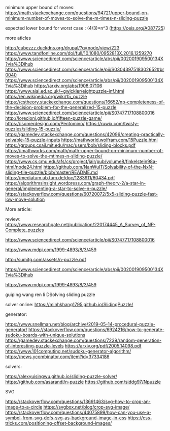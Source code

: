 minimum upper bound of moves: https://math.stackexchange.com/questions/94721/upper-bound-on-minimum-number-of-moves-to-solve-the-m-times-n-sliding-puzzle

expected lower bound for worst case : (4/3)*n^3 (https://oeis.org/A087725)

more aticles

http://cubezzz.duckdns.org/drupal/?q=node/view/223
https://www.tandfonline.com/doi/full/10.1080/0952813X.2016.1259270
https://www.sciencedirect.com/science/article/abs/pii/002001909500134X?via%3Dihub
https://www.sciencedirect.com/science/article/pii/S0304397518302652#br0040
https://www.sciencedirect.com/science/article/abs/pii/002001909500134X?via%3Dihub
https://arxiv.org/abs/1908.07106
https://www.aiai.ed.ac.uk/~gwickler/eightpuzzle-inf.html
https://en.wikipedia.org/wiki/15_puzzle
https://cstheory.stackexchange.com/questions/16652/np-completeness-of-the-decision-problem-for-the-generalized-15-puzzle
https://www.sciencedirect.com/science/article/pii/S0747717108800016
http://lorecioni.github.io/fifteen-puzzle-game/
https://isomerdesign.com/Pentomino/
https://ruwix.com/twisty-puzzles/sliding-15-puzzle/
https://gamedev.stackexchange.com/questions/42096/creating-practically-solvable-15-puzzle-inputs
https://mathworld.wolfram.com/15Puzzle.html
https://groups.csail.mit.edu/mac/users/bob/sliding-blocks.pdf
https://imathworks.com/math/math-upper-bound-on-minimum-number-of-moves-to-solve-the-mtimes-n-sliding-puzzle/
https://www.cs.cmu.edu/afs/cs/project/jair/pub/volume8/finkelstein98a-html/node24.html
https://github.com/NanWuIT/Solvability-of-the-NxN-sliding-tile-puzzle/blob/master/README.md
https://mediatum.ub.tum.de/doc/1283911/60434.pdf
https://algorithmsinsight.wordpress.com/graph-theory-2/a-star-in-general/implementing-a-star-to-solve-n-puzzle/
https://stackoverflow.com/questions/60720072/5x5-sliding-puzzle-fast-low-move-solution


More article:

review: https://www.researchgate.net/publication/220174445_A_Survey_of_NP-Complete_puzzles

https://www.sciencedirect.com/science/article/pii/S0747717108800016

https://www.mdpi.com/1999-4893/8/3/459

http://sumitg.com/assets/n-puzzle.pdf

https://www.sciencedirect.com/science/article/abs/pii/002001909500134X?via%3Dihub

https://www.mdpi.com/1999-4893/8/3/459

guiping wang ren li DSolving sliding puzzle



solver online: https://minhkhang1795.github.io/SlidingPuzzle/



generator:

https://www.snellman.net/blog/archive/2019-05-14-procedural-puzzle-generator/
https://stackoverflow.com/questions/6924216/how-to-generate-sudoku-boards-with-unique-solutions
https://gamedev.stackexchange.com/questions/7239/random-generation-of-interesting-puzzle-levels
https://arxiv.org/pdf/2005.14098.pdf
https://www.101computing.net/sudoku-generator-algorithm/
https://news.ycombinator.com/item?id=37334186



solvers:

https://alexyuisingwu.github.io/sliding-puzzle-solver/
https://github.com/asarandi/n-puzzle
https://github.com/siddg97/Npuzzle


SVG

https://stackoverflow.com/questions/13691463/svg-how-to-crop-an-image-to-a-circle
https://svgbox.net/blog/crop-svg-image/
https://stackoverflow.com/questions/44075899/how-can-you-use-a-symbol-from-svg-defs-svg-as-background-image-in-css
https://css-tricks.com/positioning-offset-background-images/
